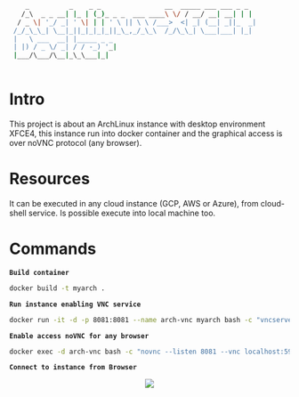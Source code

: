 ```bash
    _          _    _ _                __  _____ ___ ___ _ _  
   /_\  _ _ __| |_ | (_)_ _ _  ___ ____\ \/ / __/ __| __| | | 
  / _ \| '_/ _| ' \| | | ' \ || \ \ /___>  <| _| (__| _||_  _|
 /_/_\_\_| \__|_||_|_|_|_||_\_,_/_\_\  /_/\_\_| \___|___| |_| 
 |   \ ___  __| |_____ _ _                                    
 | |) / _ \/ _| / / -_) '_|                                   
 |___/\___/\__|_\_\___|_|                                     
                                                              
```
# Intro
This project is about an ArchLinux instance with desktop environment XFCE4, this instance run into docker container and the graphical access is over noVNC protocol (any browser).

# Resources
It can be executed in any cloud instance (GCP, AWS or Azure), from cloud-shell service. Is possible execute into local machine too.

# Commands

**`Build container`**
```bash
docker build -t myarch .
```

**`Run instance enabling VNC service`**
```bash
docker run -it -d -p 8081:8081 --name arch-vnc myarch bash -c "vncserver :1"
```

**`Enable access noVNC for any browser`**
```bash
docker exec -d arch-vnc bash -c "novnc --listen 8081 --vnc localhost:5901"
```

**`Connect to instance from Browser`**
<p align="center"><img src="https://drive.google.com/uc?export=view&id=1l5tR4CGXPquYHBRMw_hLxJGJHjf2ebzN"/></p>
